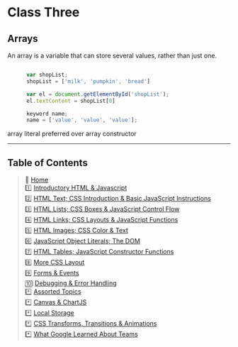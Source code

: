 # Class Three

## Arrays

  An array is a variable that can store several values, rather than just one.

``` javascript

      var shopList;
      shopList = ['milk', 'pumpkin', 'bread']

      var el = document.getElementById('shopList');
      el.textContent = shopList[0]

      keyword name;
      name = ['value', 'value', 'value'];

```

array literal preferred over array constructor

_____

## Table of Contents

> 🏡 [Home](README.md)<br>
> 1️⃣ [Introductory HTML & Javascript](class-01.md)<br>
> 2️⃣ [HTML Text; CSS Introduction & Basic JavaScript Instructions](class-02.md)<br>
> 3️⃣ [HTML Lists; CSS Boxes & JavaScript Control Flow](class-03.md)<br>
> 4️⃣ [HTML Links; CSS Layouts & JavaScript Functions](class-04.md)<br>
> 5️⃣ [HTML Images; CSS Color & Text](class-05.md)<br>
> 6️⃣ [JavaScript Object Literals; The DOM](class-06.md)<br>
> 7️⃣ [HTML Tables; JavaScript Constructor Functions](class-07.md)<br>
> 8️⃣ [More CSS Layout](class-08.md)<br>
> 9️⃣ [Forms & Events](class-09.md)<br>
> 🔟 [Debugging & Error Handling](class-10.md)<br>
> *️⃣ [Assorted Topics](class-11.md)<br>
> *️⃣ [Canvas & ChartJS](class-12.md)<br>
> *️⃣ [Local Storage](class-13.md)<br>
> *️⃣ [CSS Transforms, Transitions & Animations](class-14a.md)<br>
> *️⃣ [What Google Learned About Teams](class-14b.md)<br>
